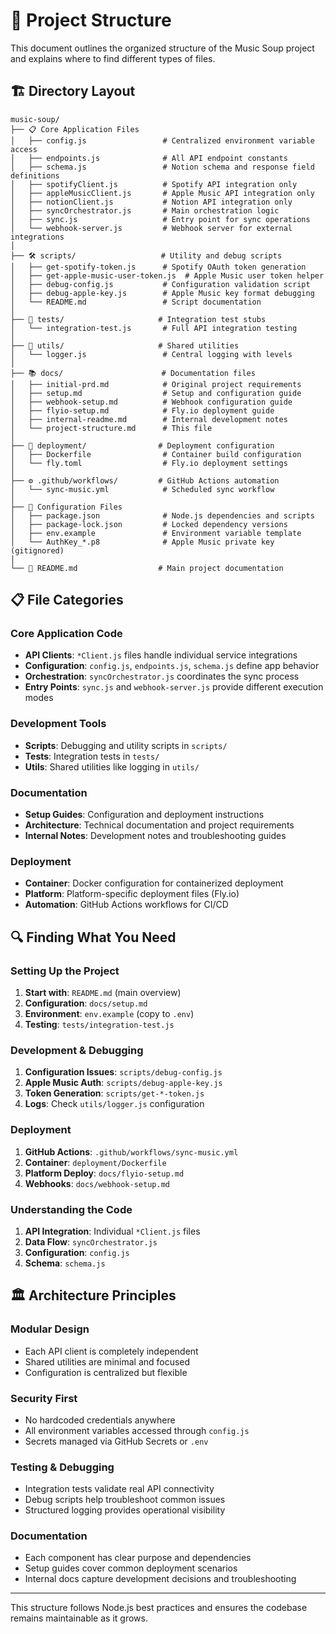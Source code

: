 # 📁 Project Structure

This document outlines the organized structure of the Music Soup project and explains where to find different types of files.

## 🏗️ Directory Layout

```
music-soup/
├── 📋 Core Application Files
│   ├── config.js                 # Centralized environment variable access
│   ├── endpoints.js              # All API endpoint constants
│   ├── schema.js                 # Notion schema and response field definitions
│   ├── spotifyClient.js          # Spotify API integration only
│   ├── appleMusicClient.js       # Apple Music API integration only
│   ├── notionClient.js           # Notion API integration only
│   ├── syncOrchestrator.js       # Main orchestration logic
│   ├── sync.js                   # Entry point for sync operations
│   └── webhook-server.js         # Webhook server for external integrations
│
├── 🛠️ scripts/                   # Utility and debug scripts
│   ├── get-spotify-token.js      # Spotify OAuth token generation
│   ├── get-apple-music-user-token.js  # Apple Music user token helper
│   ├── debug-config.js           # Configuration validation script
│   ├── debug-apple-key.js        # Apple Music key format debugging
│   └── README.md                 # Script documentation
│
├── 🧪 tests/                     # Integration test stubs
│   └── integration-test.js       # Full API integration testing
│
├── 🔧 utils/                     # Shared utilities
│   └── logger.js                 # Central logging with levels
│
├── 📚 docs/                      # Documentation files
│   ├── initial-prd.md            # Original project requirements
│   ├── setup.md                  # Setup and configuration guide
│   ├── webhook-setup.md          # Webhook configuration guide
│   ├── flyio-setup.md            # Fly.io deployment guide
│   ├── internal-readme.md        # Internal development notes
│   └── project-structure.md      # This file
│
├── 🚀 deployment/                # Deployment configuration
│   ├── Dockerfile                # Container build configuration
│   └── fly.toml                  # Fly.io deployment settings
│
├── ⚙️ .github/workflows/         # GitHub Actions automation
│   └── sync-music.yml            # Scheduled sync workflow
│
├── 🔐 Configuration Files
│   ├── package.json              # Node.js dependencies and scripts
│   ├── package-lock.json         # Locked dependency versions
│   ├── env.example               # Environment variable template
│   └── AuthKey_*.p8              # Apple Music private key (gitignored)
│
└── 📖 README.md                  # Main project documentation
```

## 📋 File Categories

### Core Application Code
- **API Clients**: `*Client.js` files handle individual service integrations
- **Configuration**: `config.js`, `endpoints.js`, `schema.js` define app behavior
- **Orchestration**: `syncOrchestrator.js` coordinates the sync process
- **Entry Points**: `sync.js` and `webhook-server.js` provide different execution modes

### Development Tools
- **Scripts**: Debugging and utility scripts in `scripts/`
- **Tests**: Integration tests in `tests/`
- **Utils**: Shared utilities like logging in `utils/`

### Documentation
- **Setup Guides**: Configuration and deployment instructions
- **Architecture**: Technical documentation and project requirements
- **Internal Notes**: Development notes and troubleshooting guides

### Deployment
- **Container**: Docker configuration for containerized deployment
- **Platform**: Platform-specific deployment files (Fly.io)
- **Automation**: GitHub Actions workflows for CI/CD

## 🔍 Finding What You Need

### Setting Up the Project
1. **Start with**: `README.md` (main overview)
2. **Configuration**: `docs/setup.md` 
3. **Environment**: `env.example` (copy to `.env`)
4. **Testing**: `tests/integration-test.js`

### Development & Debugging
1. **Configuration Issues**: `scripts/debug-config.js`
2. **Apple Music Auth**: `scripts/debug-apple-key.js`
3. **Token Generation**: `scripts/get-*-token.js`
4. **Logs**: Check `utils/logger.js` configuration

### Deployment
1. **GitHub Actions**: `.github/workflows/sync-music.yml`
2. **Container**: `deployment/Dockerfile`
3. **Platform Deploy**: `docs/flyio-setup.md`
4. **Webhooks**: `docs/webhook-setup.md`

### Understanding the Code
1. **API Integration**: Individual `*Client.js` files
2. **Data Flow**: `syncOrchestrator.js`
3. **Configuration**: `config.js`
4. **Schema**: `schema.js`

## 🏛️ Architecture Principles

### Modular Design
- Each API client is completely independent
- Shared utilities are minimal and focused
- Configuration is centralized but flexible

### Security First
- No hardcoded credentials anywhere
- All environment variables accessed through `config.js`
- Secrets managed via GitHub Secrets or `.env`

### Testing & Debugging
- Integration tests validate real API connectivity
- Debug scripts help troubleshoot common issues
- Structured logging provides operational visibility

### Documentation
- Each component has clear purpose and dependencies
- Setup guides cover common deployment scenarios
- Internal docs capture development decisions and troubleshooting

---

This structure follows Node.js best practices and ensures the codebase remains maintainable as it grows.
